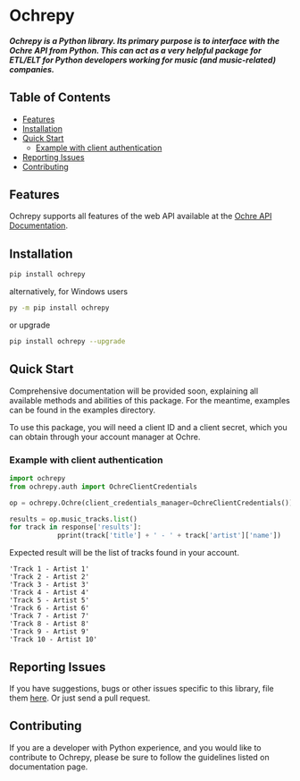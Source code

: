 # **Ochrepy**

##### Ochrepy is a Python library. Its primary purpose is to interface with the Ochre API from Python. This can act as a very helpful package for ETL/ELT for Python developers working for music (and music-related) companies.

## Table of Contents

- [Features](#features)
- [Installation](#installation)
- [Quick Start](#quick-start)
  - [Example with client authentication](#example-with-client-authentication)
- [Reporting Issues](#reporting-issues)
- [Contributing](#contributing)

## Features

Ochrepy supports all features of the web API available at the [Ochre API Documentation](https://ochreapi.docs.apiary.io).

## Installation

```bash
pip install ochrepy
```

alternatively, for Windows users 

```bash
py -m pip install ochrepy
```

or upgrade

```bash
pip install ochrepy --upgrade
```

## Quick Start

Comprehensive documentation will be provided soon, explaining all available methods and abilities of this package. For the meantime, examples can be found in the examples directory.

To use this package, you will need a client ID and a client secret, which you can obtain through your account manager at Ochre.

### Example with client authentication

```python
import ochrepy
from ochrepy.auth import OchreClientCredentials

op = ochrepy.Ochre(client_credentials_manager=OchreClientCredentials())

results = op.music_tracks.list()
for track in response['results']:
            pprint(track['title'] + ' - ' + track['artist']['name'])
```
Expected result will be the list of tracks found in your account.
```
'Track 1 - Artist 1'
'Track 2 - Artist 2'
'Track 3 - Artist 3'
'Track 4 - Artist 4'
'Track 5 - Artist 5'
'Track 6 - Artist 6'
'Track 7 - Artist 7'
'Track 8 - Artist 8'
'Track 9 - Artist 9'
'Track 10 - Artist 10'
```


## Reporting Issues

If you have suggestions, bugs or other issues specific to this library,
file them [here](https://github.com/Jopgood/ochrepy/issues). Or just send a pull request.

## Contributing

If you are a developer with Python experience, and you would like to contribute to Ochrepy, please be sure to follow the guidelines listed on documentation page.